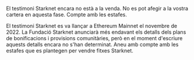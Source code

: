 El testimoni Starknet encara no està a la venda. No es pot afegir a la vostra cartera en aquesta fase. Compte amb les estafes.

El testimoni Starknet es va llançar a Ethereum Mainnet el novembre de 2022. La Fundació Starknet anunciarà més endavant els detalls dels plans de bonificacions i provisions comunitàries, però en el moment d'escriure aquests detalls encara no s'han determinat. Aneu amb compte amb les estafes que es plantegen per vendre fitxes Starknet.